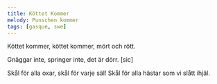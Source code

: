 ```yaml
---
title: Köttet Kommer
melody: Punschen kommer
tags: [gasque, swe]
---
```


Köttet kommer, köttet kommer,
mört och rött.

Gnäggar inte, springer inte,
det är dörr. [sic]

Skål för alla oxar, skål för varje säl!
Skål för alla hästar som vi slått ihjäl.
